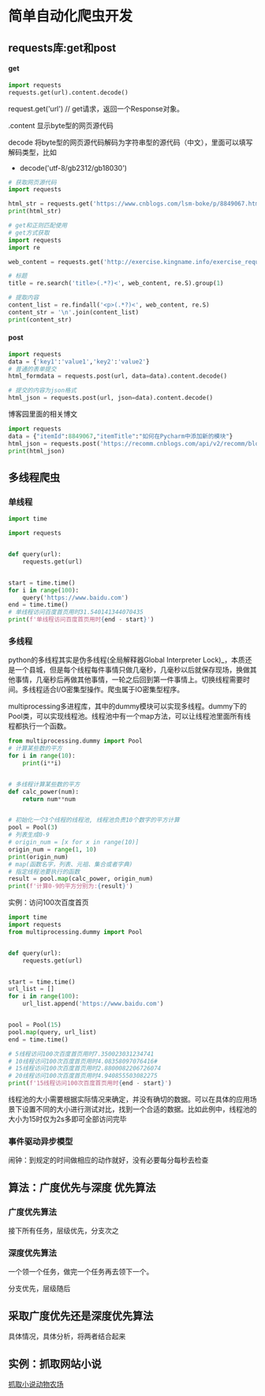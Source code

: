 # 简单自动化爬虫开发

## requests库:get和post

#### get

```python
import requests
requests.get(url).content.decode() 
```

request.get('url') // get请求，返回一个Response对象。

.content 显示byte型的网页源代码

decode 将byte型的网页源代码解码为字符串型的源代码（中文），里面可以填写解码类型，比如

- decode('utf-8/gb2312/gb18030')

```python
# 获取网页源代码
import requests

html_str = requests.get('https://www.cnblogs.com/lsm-boke/p/8849067.html').content.decode()
print(html_str)
```

```python
# get和正则匹配使用
# get方式获取
import requests
import re

web_content = requests.get('http://exercise.kingname.info/exercise_requests_get.html').content.decode()

# 标题
title = re.search('title>(.*?)<', web_content, re.S).group(1)

# 提取内容
content_list = re.findall('<p>(.*?)<', web_content, re.S)
content_str = '\n'.join(content_list)
print(content_str)

```



#### post

```python
import requests
data = {'key1':'value1','key2':'value2'}
# 普通的表单提交
html_formdata = requests.post(url, data=data).content.decode()

# 提交的内容为json格式
html_json = requests.post(url, json=data).content.decode()
```

博客园里面的相关博文

```python
import requests
data = {"itemId":8849067,"itemTitle":"如何在Pycharm中添加新的模块"}
html_json = requests.post('https://recomm.cnblogs.com/api/v2/recomm/blogpost/reco',json=data).content.decode()
print(html_json)
```

## 多线程爬虫

### 单线程

```python
import time

import requests


def query(url):
    requests.get(url)


start = time.time()
for i in range(100):
    query('https://www.baidu.com')
end = time.time()
# 单线程访问百度首页用时31.540141344070435
print(f'单线程访问百度首页用时{end - start}')
```

### 多线程

python的多线程其实是伪多线程(全局解释器Global Interpreter Lock)_，本质还是一个县城，但是每个线程每件事情只做几毫秒，几毫秒以后就保存现场，换做其他事情，几毫秒后再做其他事情，一轮之后回到第一件事情上。切换线程需要时间。多线程适合I/O密集型操作。爬虫属于IO密集型程序。



multiprocessing多进程库，其中的dummy模块可以实现多线程。dummy下的Pool类，可以实现线程池。线程池中有一个map方法，可以让线程池里面所有线程都执行一个函数。

```python
from multiprocessing.dummy import Pool
# 计算某些数的平方
for i in range(10):
    print(i**i)


# 多线程计算某些数的平方
def calc_power(num):
    return num**num


# 初始化一个3个线程的线程池, 线程池负责10个数字的平方计算
pool = Pool(3)
# 列表生成0-9
# origin_num = [x for x in range(10)]
origin_num = range(1, 10)
print(origin_num)
# map(函数名字，列表、元祖、集合或者字典)
# 指定线程池要执行的函数
result = pool.map(calc_power, origin_num)
print(f'计算0-9的平方分别为:{result}')
```

实例：访问100次百度首页

```python
import time
import requests
from multiprocessing.dummy import Pool


def query(url):
    requests.get(url)


start = time.time()
url_list = []
for i in range(100):
    url_list.append('https://www.baidu.com')


pool = Pool(15)
pool.map(query, url_list)
end = time.time()

# 5线程访问100次百度首页用时7.350023031234741
# 10线程访问100次百度首页用时4.08358097076416#
# 15线程访问100次百度首页用时2.8800082206726074
# 20线程访问100次百度首页用时4.940855503082275
print(f'15线程访问100次百度首页用时{end - start}')

```

线程池的大小需要根据实际情况来确定，并没有确切的数据。可以在具体的应用场景下设置不同的大小进行测试对比，找到一个合适的数据。比如此例中，线程池的大小为15时仅为2s多即可全部访问完毕

### 事件驱动异步模型

闹钟：到规定的时间做相应的动作就好，没有必要每分每秒去检查

## 算法：广度优先与深度  优先算法

### 广度优先算法

接下所有任务，层级优先，分支次之

### 深度优先算法

一个领一个任务，做完一个任务再去领下一个。

分支优先，层级随后

## 采取广度优先还是深度优先算法

具体情况，具体分析，将两者结合起来

## 实例：抓取网站小说

[抓取小说动物农场](./抓取小说动物农场.md)